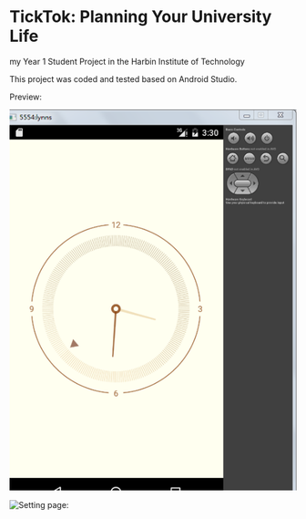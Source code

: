 # TickTok: Planning Your University Life 

my Year 1 Student Project in the Harbin Institute of Technology

This project was coded and tested based on Android Studio.

Preview:

![Start Screen](https://github.com/kkatnip/TickTok_PlanningYourUniversityLife/blob/master/samplePic/Clock.png)

![Setting page:](https://github.com/kkatnip/TikTok_PlanningYourLifeinUniversity/blob/master/samplePic/Setting.png)

